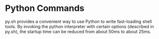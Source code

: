 Python Commands
===============

py.sh provides a convenient way to use Python to write fast-loading shell tools.
By invoking the python interpreter with certain options (described in py.sh),
the startup time can be reduced from about 50ms to about 25ms.
